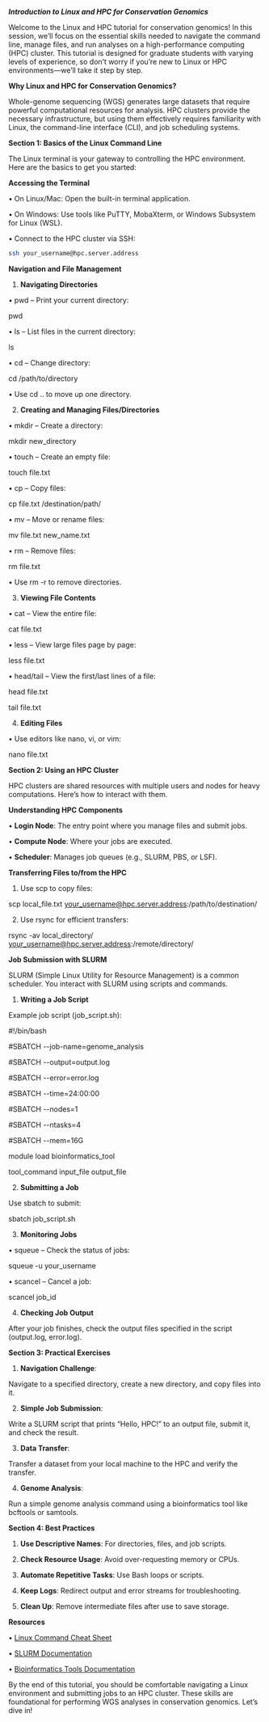 ***Introduction to Linux and HPC for Conservation Genomics***

Welcome to the Linux and HPC tutorial for conservation genomics! In this session, we’ll focus on the essential skills needed to navigate the command line, manage files, and run analyses on a high-performance computing (HPC) cluster. This tutorial is designed for graduate students with varying levels of experience, so don’t worry if you’re new to Linux or HPC environments—we’ll take it step by step.

**Why Linux and HPC for Conservation Genomics?**

Whole-genome sequencing (WGS) generates large datasets that require powerful computational resources for analysis. HPC clusters provide the necessary infrastructure, but using them effectively requires familiarity with Linux, the command-line interface (CLI), and job scheduling systems.

**Section 1: Basics of the Linux Command Line**

The Linux terminal is your gateway to controlling the HPC environment. Here are the basics to get you started:

**Accessing the Terminal**

•	On Linux/Mac: Open the built-in terminal application.

•	On Windows: Use tools like PuTTY, MobaXterm, or Windows Subsystem for Linux (WSL).

•	Connect to the HPC cluster via SSH:

```bash
ssh your_username@hpc.server.address
```

**Navigation and File Management**

1.	**Navigating Directories**

•	pwd – Print your current directory:

pwd

•	ls – List files in the current directory:

ls

•	cd – Change directory:

cd /path/to/directory

•	Use cd .. to move up one directory.

2.	**Creating and Managing Files/Directories**

•	mkdir – Create a directory:

mkdir new_directory

•	touch – Create an empty file:

touch file.txt

•	cp – Copy files:

cp file.txt /destination/path/

•	mv – Move or rename files:

mv file.txt new_name.txt

•	rm – Remove files:

rm file.txt

•	Use rm -r to remove directories.

3.	**Viewing File Contents**

•	cat – View the entire file:

cat file.txt

•	less – View large files page by page:

less file.txt

•	head/tail – View the first/last lines of a file:

head file.txt

tail file.txt

4.	**Editing Files**

•	Use editors like nano, vi, or vim:

nano file.txt

**Section 2: Using an HPC Cluster**

HPC clusters are shared resources with multiple users and nodes for heavy computations. Here’s how to interact with them.

**Understanding HPC Components**

•	**Login Node**: The entry point where you manage files and submit jobs.

•	**Compute Node**: Where your jobs are executed.

•	**Scheduler**: Manages job queues (e.g., SLURM, PBS, or LSF).

**Transferring Files to/from the HPC**

1.	Use scp to copy files:

scp local_file.txt your_username@hpc.server.address:/path/to/destination/

2.	Use rsync for efficient transfers:

rsync -av local_directory/ your_username@hpc.server.address:/remote/directory/

**Job Submission with SLURM**

SLURM (Simple Linux Utility for Resource Management) is a common scheduler. You interact with SLURM using scripts and commands.

1.	**Writing a Job Script**

Example job script (job_script.sh):

#!/bin/bash

#SBATCH --job-name=genome_analysis

#SBATCH --output=output.log

#SBATCH --error=error.log

#SBATCH --time=24:00:00

#SBATCH --nodes=1

#SBATCH --ntasks=4

#SBATCH --mem=16G

module load bioinformatics_tool

tool_command input_file output_file

2.	**Submitting a Job**

Use sbatch to submit:

sbatch job_script.sh

3.	**Monitoring Jobs**

•	squeue – Check the status of jobs:

squeue -u your_username

•	scancel – Cancel a job:

scancel job_id

4.	**Checking Job Output**

After your job finishes, check the output files specified in the script (output.log, error.log).

**Section 3: Practical Exercises**

1.	**Navigation Challenge**:

Navigate to a specified directory, create a new directory, and copy files into it.

2.	**Simple Job Submission**:

Write a SLURM script that prints “Hello, HPC!” to an output file, submit it, and check the result.

3.	**Data Transfer**:

Transfer a dataset from your local machine to the HPC and verify the transfer.

4.	**Genome Analysis**:

Run a simple genome analysis command using a bioinformatics tool like bcftools or samtools.

**Section 4: Best Practices**

1.	**Use Descriptive Names**: For directories, files, and job scripts.

2.	**Check Resource Usage**: Avoid over-requesting memory or CPUs.

3.	**Automate Repetitive Tasks**: Use Bash loops or scripts.

4.	**Keep Logs**: Redirect output and error streams for troubleshooting.

5.	**Clean Up**: Remove intermediate files after use to save storage.

**Resources**

•	[Linux Command Cheat Sheet](https://www.linuxcommand.org/)

•	[SLURM Documentation](https://slurm.schedmd.com/documentation.html)

•	[Bioinformatics Tools Documentation](https://bioinformatics.org/tools/)

By the end of this tutorial, you should be comfortable navigating a Linux environment and submitting jobs to an HPC cluster. These skills are foundational for performing WGS analyses in conservation genomics. Let’s dive in!
